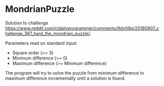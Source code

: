 # MondrianPuzzle

Solution to challenge https://www.reddit.com/r/dailyprogrammer/comments/9dv08q/20180907_challenge_367_hard_the_mondrian_puzzle/.

Parameters read on standard input:
- Square order (>= 3)
- Minimum difference (>= 0)
- Maximum difference (>= Minimum difference)

The program will try to solve the puzzle from minimum difference to maximum difference incrementally until a solution is found.
